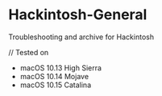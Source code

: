 # Hackintosh-General
Troubleshooting and archive for Hackintosh

// Tested on
* macOS 10.13 High Sierra
* macOS 10.14 Mojave
* macOS 10.15 Catalina
